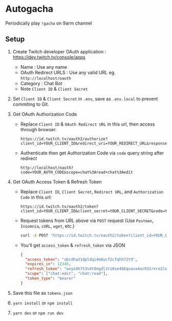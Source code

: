 # Autogacha

Periodically play `!gacha` on 9arm channel

## Setup

1. Create Twitch developer OAuth application : https://dev.twitch.tv/console/apps

   - Name : Use any name
   - OAuth Redirect URLS : Use any valid URL eg. `http://localhost/oauth`
   - Category : Chat Bot
   - Note `Client ID` & `Client Secret`

1. Set `Client ID` & `Client Secret` in `.env`, save as `.env.local` to prevent commiting to Git.
1. Get OAuth Authorization Code

   - Replace `Client ID` & `OAuth Redirect URL` in this url, then access through browser.

     ```plaintext
     https://id.twitch.tv/oauth2/authorize?client_id=YOUR_CLIENT_ID&redirect_uri=YOUR_REDIRECT_URL&response_type=code&scope=chat:read+chat:edit
     ```

   - Authenticate then get Authorization Code via `code` query string after redirect

     ```plaintext
     http://localhost/oauth?code=YOUR_AUTH_CODE&scope=chat%3Aread+chat%3Aedit
     ```

1. Get OAuth Access Token & Refresh Token

   - Replace `Client ID`, `Client Secret`, `Redirect URL`, and `Authorization Code` in this url:

     ```plaintext
     https://id.twitch.tv/oauth2/token?client_id=YOUR_CLIENT_ID&client_secret=YOUR_CLIENT_SECRET&code=YOUR_AUTH_CODE&grant_type=authorization_code&redirect_uri=YOUR_REDIRECT_URL
     ```

   - Request tokens from URL above via `POST` request (Use `Postman`, `Insomnia`, `cURL`, `wget`, etc.)
     ```zsh
     curl -X POST 'https://id.twitch.tv/oauth2/token?client_id=YOUR_CLIENT_ID&client_secret=YOUR_CLIENT_SECRET&code=YOUR_AUTH_CODE&grant_type=authorization_code&redirect_uri=YOUR_REDIRECT_URL'
     ```
   - You'll get `access_token` & `refresh_token` via JSON

     ```json
     {
       "access_token": "abcdha31dpldqi4m8ucf2cfqhh72t9",
       "expires_in": 12345,
       "refresh_token": "wxyz4h7t3v4t0ngdl3ri6se4b6qvava4xc931rxro2leh6at9h",
       "scope": ["chat:edit", "chat:read"],
       "token_type": "bearer"
     }
     ```

1. Save this file as `tokens.json`

1. `yarn install` or `npm install`

1. `yarn dev` or `npm run dev`
